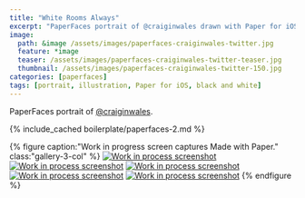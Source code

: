 ```yaml
---
title: "White Rooms Always"
excerpt: "PaperFaces portrait of @craiginwales drawn with Paper for iOS on an iPad."
image: 
  path: &image /assets/images/paperfaces-craiginwales-twitter.jpg 
  feature: *image
  teaser: /assets/images/paperfaces-craiginwales-twitter-teaser.jpg
  thumbnail: /assets/images/paperfaces-craiginwales-twitter-150.jpg
categories: [paperfaces]
tags: [portrait, illustration, Paper for iOS, black and white]
---
```


PaperFaces portrait of [@craiginwales](https://twitter.com/craiginwales).

{% include_cached boilerplate/paperfaces-2.md %}

{% figure caption:"Work in progress screen captures Made with Paper." class:"gallery-3-col" %}
[![Work in process screenshot](/assets/images/paperfaces-craiginwales-process-1-600.jpg)](/assets/images/paperfaces-craiginwales-process-1-lg.jpg) [![Work in process screenshot](/assets/images/paperfaces-craiginwales-process-2-600.jpg)](/assets/images/paperfaces-craiginwales-process-2-lg.jpg) [![Work in process screenshot](/assets/images/paperfaces-craiginwales-process-3-600.jpg)](/assets/images/paperfaces-craiginwales-process-3-lg.jpg) [![Work in process screenshot](/assets/images/paperfaces-craiginwales-process-4-600.jpg)](/assets/images/paperfaces-craiginwales-process-4-lg.jpg) [![Work in process screenshot](/assets/images/paperfaces-craiginwales-process-5-600.jpg)](/assets/images/paperfaces-craiginwales-process-5-lg.jpg)
{% endfigure %}
